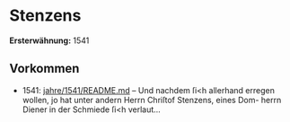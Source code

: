 # Stenzens

**Ersterwähnung:** 1541

## Vorkommen
- 1541: [jahre/1541/README.md](../jahre/1541/README.md) – Und nachdem ſi<h allerhand erregen wollen, jo
hat unter andern Herrn Chriſtof Stenzens, eines Dom-
herrn Diener in der Schmiede ſi<h verlaut...
